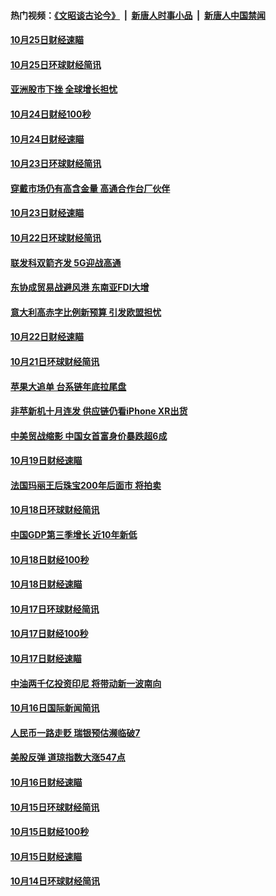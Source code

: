 #### 热门视频：[《文昭谈古论今》](https://github.com/gfw-breaker/wenzhao/blob/master/README.md?t=10260633) &nbsp;|&nbsp; [新唐人时事小品](https://github.com/gfw-breaker/ntdtv-comedy/blob/master/README.md?t=10260633) &nbsp;|&nbsp; [新唐人中国禁闻](https://github.com/gfw-breaker/ntdtv-news/blob/master/README.md?t=10260633)

#### [10月25日财经速瞄](../pages/news208/a1396828.md?t=10260633) 

#### [10月25日环球财经简讯](../pages/news208/a1396771.md?t=10260633) 

#### [亚洲股市下挫 全球增长担忧](../pages/news208/a1396757.md?t=10260633) 

#### [10月24日财经100秒](../pages/news208/a1396750.md?t=10260633) 

#### [10月24日财经速瞄](../pages/news208/a1396676.md?t=10260633) 

#### [10月23日环球财经简讯](../pages/news208/a1396638.md?t=10260633) 

#### [穿戴市场仍有高含金量 高通合作台厂伙伴](../pages/news208/a1396618.md?t=10260633) 

#### [10月23日财经速瞄](../pages/news208/a1396523.md?t=10260633) 

#### [10月22日环球财经简讯](../pages/news208/a1396479.md?t=10260633) 

#### [联发科双箭齐发 5G迎战高通](../pages/news208/a1396463.md?t=10260633) 

#### [东协成贸易战避风港 东南亚FDI大增](../pages/news208/a1396462.md?t=10260633) 

#### [意大利高赤字比例新预算 引发欧盟担忧](../pages/news208/a1396344.md?t=10260633) 

#### [10月22日财经速瞄](../pages/news208/a1396383.md?t=10260633) 

#### [10月21日环球财经简讯](../pages/news208/a1396338.md?t=10260633) 

#### [苹果大追单 台系链年底拉尾盘](../pages/news208/a1396320.md?t=10260633) 

#### [非苹新机十月连发 供应链仍看iPhone XR出货](../pages/news208/a1396220.md?t=10260633) 

#### [中美贸战缩影 中国女首富身价暴跌超6成](../pages/news208/a1396150.md?t=10260633) 

#### [10月19日财经速瞄](../pages/news208/a1396078.md?t=10260633) 

#### [法国玛丽王后珠宝200年后面市 将拍卖](../pages/news208/a1396074.md?t=10260633) 

#### [10月18日环球财经简讯](../pages/news208/a1396037.md?t=10260633) 

#### [中国GDP第三季增长 近10年新低](../pages/news208/a1396032.md?t=10260633) 

#### [10月18日财经100秒](../pages/news208/a1396017.md?t=10260633) 

#### [10月18日财经速瞄](../pages/news208/a1395923.md?t=10260633) 

#### [10月17日环球财经简讯](../pages/news208/a1395879.md?t=10260633) 

#### [10月17日财经100秒](../pages/news208/a1395862.md?t=10260633) 

#### [10月17日财经速瞄](../pages/news208/a1395794.md?t=10260633) 

#### [中油两千亿投资印尼 将带动新一波南向](../pages/news208/a1395728.md?t=10260633) 

#### [10月16日国际新闻简讯](../pages/news208/a1395726.md?t=10260633) 

#### [人民币一路走贬 瑞银预估濒临破7](../pages/news208/a1395619.md?t=10260633) 

#### [美股反弹 道琼指数大涨547点](../pages/news208/a1395665.md?t=10260633) 

#### [10月16日财经速瞄](../pages/news208/a1395646.md?t=10260633) 

#### [10月15日环球财经简讯](../pages/news208/a1395588.md?t=10260633) 

#### [10月15日财经100秒](../pages/news208/a1395569.md?t=10260633) 

#### [10月15日财经速瞄](../pages/news208/a1395499.md?t=10260633) 

#### [10月14日环球财经简讯](../pages/news208/a1395446.md?t=10260633) 

